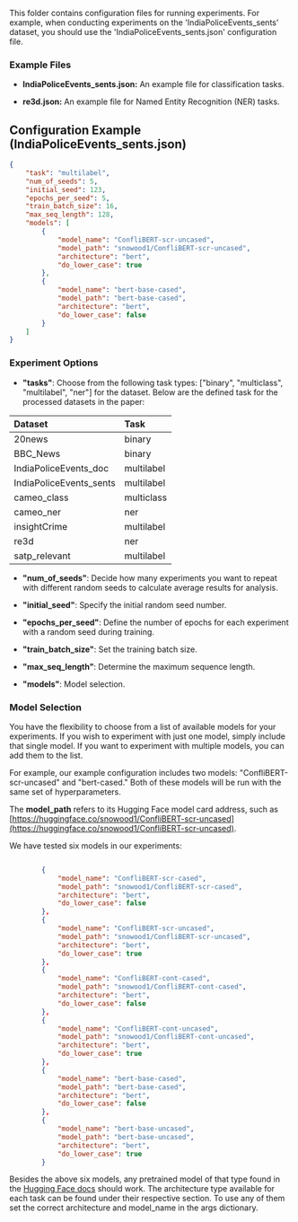 This folder contains configuration files for running experiments. 
For example, when conducting experiments on the 'IndiaPoliceEvents_sents' dataset, you should use the 'IndiaPoliceEvents_sents.json' configuration file.


### Example Files

- **IndiaPoliceEvents_sents.json:** An example file for classification tasks.

- **re3d.json:** An example file for Named Entity Recognition (NER) tasks.

## Configuration Example (IndiaPoliceEvents_sents.json)

```json
{
    "task": "multilabel",
    "num_of_seeds": 5,
    "initial_seed": 123,
    "epochs_per_seed": 5,
    "train_batch_size": 16,
    "max_seq_length": 128,
    "models": [
        {
            "model_name": "ConfliBERT-scr-uncased",
            "model_path": "snowood1/ConfliBERT-scr-uncased",
            "architecture": "bert",
            "do_lower_case": true
        },
        {
            "model_name": "bert-base-cased",
            "model_path": "bert-base-cased",
            "architecture": "bert",
            "do_lower_case": false
        }
    ]
}
```
### Experiment Options

- **"tasks"**: Choose from the following task types: ["binary", "multiclass", "multilabel", "ner"] for the dataset. Below are the defined task for the processed datasets in the paper:

| Dataset | Task |
| :-------- | :-------- |
|20news| binary |
| BBC_News | binary |
| IndiaPoliceEvents_doc | multilabel |
| IndiaPoliceEvents_sents | multilabel|
| cameo_class | multiclass |
| cameo_ner | ner |
| insightCrime | multilabel |
| re3d | ner |
| satp_relevant | multilabel|


- **"num_of_seeds"**: Decide how many experiments you want to repeat with different random seeds to calculate average results for analysis.

- **"initial_seed"**: Specify the initial random seed number.

- **"epochs_per_seed"**: Define the number of epochs for each experiment with a random seed during training.

- **"train_batch_size"**: Set the training batch size.

- **"max_seq_length"**: Determine the maximum sequence length.
  
- **"models"**: Model selection.

### Model Selection

You have the flexibility to choose from a list of available models for your experiments. If you wish to experiment with just one model, simply include that single model. If you want to experiment with multiple models, you can add them to the list.

For example, our example configuration includes two models: "ConfliBERT-scr-uncased" and "bert-cased." Both of these models will be run with the same set of hyperparameters.

The **model_path** refers to its Hugging Face model card address, such as [https://huggingface.co/snowood1/ConfliBERT-scr-uncased](https://huggingface.co/snowood1/ConfliBERT-scr-uncased).

We have tested six models in our experiments:

```json

        {
            "model_name": "ConfliBERT-scr-cased",
            "model_path": "snowood1/ConfliBERT-scr-cased",
            "architecture": "bert",
            "do_lower_case": false
        },
        {
            "model_name": "ConfliBERT-scr-uncased",
            "model_path": "snowood1/ConfliBERT-scr-uncased",
            "architecture": "bert",
            "do_lower_case": true
        },
        {
            "model_name": "ConfliBERT-cont-cased",
            "model_path": "snowood1/ConfliBERT-cont-cased",
            "architecture": "bert",
            "do_lower_case": false
        },
        {
            "model_name": "ConfliBERT-cont-uncased",
            "model_path": "snowood1/ConfliBERT-cont-uncased",
            "architecture": "bert",
            "do_lower_case": true
        },
        {
            "model_name": "bert-base-cased",
            "model_path": "bert-base-cased",
            "architecture": "bert",
            "do_lower_case": false
        },
        {
            "model_name": "bert-base-uncased",
            "model_path": "bert-base-uncased",
            "architecture": "bert",
            "do_lower_case": true
        }

```

Besides the above six models, any pretrained model of that type found in the [Hugging Face docs](https://huggingface.co/transformers/v3.3.1/pretrained_models.html) should work. The architecture type available for each task can be found under their respective section. To use any of them set the correct architecture and model_name in the args dictionary.
